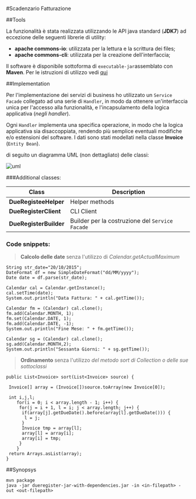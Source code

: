 #Scadenzario Fatturazione

##Tools

La funzionalità è stata realizzata utilizzando le API java standard (**JDK7**) ad eccezione delle seguenti librerie di utility:

 - **apache commons-io**: utilizzata per la lettura e la scrittura dei files;
 - **apache commons-cli**: utilizzata per la creazione dell'interfaccia;

Il software è disponibile sottoforma di `executable-jar`assemblato con **Maven**. Per le istruzioni di utilizzo vedi [qui](#synopsys) 

##Implementation

Per l'implementazione dei servizi di business ho utilizzato un `Service Facade`  collegato ad una serie di `Handler`, in modo da ottenere un'interfaccia unica per l'accesso alla funzionalità, e l'incapsulamento della logica applicativa (*negli handler*).

Ogni  `Handler` implementa una specifica operazione, in modo che la logica applicativa sia disaccoppiata, rendendo più semplice eventuali modifiche e/o estensioni del software. I dati sono stati modellati nella classe **Invoice** (`Entity Bean`).

di seguito un diagramma UML (non dettagliato) delle classi:

![uml](https://cloud.githubusercontent.com/assets/15958498/12379043/d435e7ea-bd51-11e5-867e-0e4a7efda043.png)

###Additional classes:

Class                  | Description
---------------------- | -----------
**DueRegisteeHelper**  | Helper methods
**DueRegisterClient**  | CLI Client
**DueRegisterBuilder** | Builder per la costruzione del `Service Facade`

### Code snippets:

>**Calcolo delle date** senza l'utilizzo di *Calendar.getActualMaximum*

```
String str_date="20/10/2015";
DateFormat df = new SimpleDateFormat("dd/MM/yyyy");
Date date = df.parse(str_date);

Calendar cal = Calendar.getInstance();
cal.setTime(date);
System.out.println("Data Fattura: " + cal.getTime());

Calendar fm = (Calendar) cal.clone();
fm.add(Calendar.MONTH, 1);
fm.set(Calendar.DATE, 1);
fm.add(Calendar.DATE, -1);
System.out.println("Fine Mese: " + fm.getTime());

Calendar sg = (Calendar) cal.clone();
sg.add(Calendar.MONTH,2);
System.out.println("Sessanta Giorni: " + sg.getTime());
```

>**Ordinamento** senza l'utilizzo *del metodo sort di Collection o delle sue sottoclassi*

```
public List<Invoice> sort(List<Invoice> source) {
 
 Invoice[] array = (Invoice[])source.toArray(new Invoice[0]);
 
 int i,j,l;
	for(i = 0; i < array.length - 1; i++) {
	 for(j = i + 1, l = i; j < array.length; j++) {
	  if(array[j].getDueDate().before(array[l].getDueDate())) {
	   l = j;
	  }
	  Invoice tmp = array[l];
	  array[l] = array[i];
	  array[i] = tmp;
	 }
	}
 return Arrays.asList(array);
}
```

##Synopsys
 
```
mvn package
java -jar dueregister-jar-with-dependencies.jar -in <in-filepath> - out <out-filepath>
```

